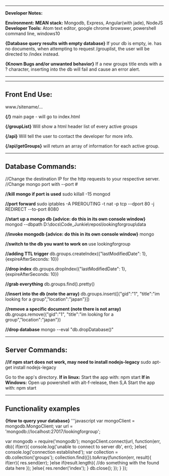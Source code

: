 -------------------------------------------------------------------------------
**Developer Notes:**

**Environment:**
**MEAN stack:**
  Mongodb, Express, Angular(with jade), NodeJS
**Developer Tools:**
  Atom text editor, google chrome browswer, powershell command line, windows10


**{Database query results with empty database}**
If your db is empty, ie. has no documents, when attempting to request
/grouplist, the user will be directed to /index instead.

**{Known Bugs and/or unwanted behavior}**
If a new groups title ends with a ? character, inserting into the db
will fail and cause an error alert.

-------------------------------------------------------------------------------

-------------------------------------------------------------------------------
Front End Use:
-------------------------------------------------------------------------------
www./sitename/...

**{/}**
main page - will go to index.html

**{/groupList}**
Will show a html header list of every active groups

**{/api}**
Will tell the user to contact the developer for more info.

**{/api/getGroups}**
will return an array of information for each active group.

-------------------------------------------------------------------------------
Database Commands:
-------------------------------------------------------------------------------
//Change the destination IP for the http requests to your respective server.
//Change mongo port with --port #

**//kill mongo if port is used**
sudo killall -15 mongod

**//port forward**
sudo iptables -A PREROUTING -t nat -p tcp --dport 80 -j REDIRECT --to-port 8080

**//start up a mongo db {advice: do this in its own console window}**
mongod --dbpath D:\docs\Code_Junkie\repos\lookingforgroup\data

**//invoke mongodb {advice: do this in its own console window}**
mongo

**//switch to the db you want to work on**
use lookingforgroup

**//adding TTL trigger**
db.groups.createIndex({"lastModifiedDate": 1}, {expireAfterSeconds: 10})

**//drop index**
db.groups.dropIndex({"lastModifiedDate": 1}, {expireAfterSeconds: 10})

**//grab everything**
db.groups.find().pretty()

**//insert into the db (note the array)**
db.groups.insert([{"gid":"1",
                "title":"im looking for a group","location":"japan"}])

**//remove a specific document (note there is not array)**
db.groups.remove({"gid":"1",
                "title":"im looking for a group","location":"japan"})

**//drop database**
mongo <dbname> --eval "db.dropDatabase()"

-------------------------------------------------------------------------------
Server Commands:
-------------------------------------------------------------------------------
**//if npm start does not work, may need to install nodejs-legacy**
sudo apt-get install nodejs-legacy

Go to the app's directory.
  **If in linux:**
    Start the app with: npm start
  **If in Windows:**
    Open up powershell with alt-f-release, then S,A
    Start the app with: npm start

-------------------------------------------------------------------------------
Functionality examples
-------------------------------------------------------------------------------

**{How to query your database}**
'''javascript
var mongoClient = mongodb.MongoClient;
var url = 'mongodb://localhost:27017/lookingforgroup';

var mongodb = require('mongodb');
mongoClient.connect(url, function(err, db){
  if(err){
    console.log('unable to connect to server db', err);
  }else{
    console.log('connection established');
    var collection = db.collection('groups');
    collection.find({}).toArray(function(err, result){
      if(err){
        res.send(err);
      }else if(result.length){
          //do something with the found data here
       });
      }else{
        res.render('index');
      }
      db.close();
    });
  }
});
